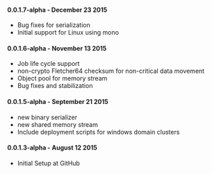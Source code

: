 #### 0.0.1.7-alpha - December 23 2015
* Bug fixes for serialization
* Initial support for Linux using mono

#### 0.0.1.6-alpha - November 13 2015
* Job life cycle support
* non-crypto Fletcher64 checksum for non-critical data movement
* Object pool for memory stream
* Bug fixes and stabilization

#### 0.0.1.5-alpha - September 21 2015
* new binary serializer
* new shared memory stream
* Include deployment scripts for windows domain clusters

#### 0.0.1.3-alpha - August 12 2015
* Initial Setup at GitHub
